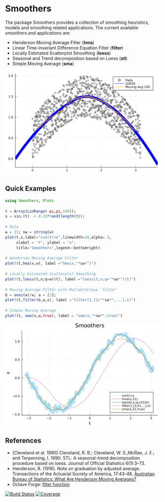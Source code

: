 # Smoothers

The package Smoothers provides a collection of smoothing heuristics, models and smoothing related applications. The current available smoothers and applications are:

* Henderson Moving Average Filter (**hma**)
* Linear Time-invariant Difference Equation Filter (**filter**)
* Locally Estimated Scatterplot Smoothing (**loess**)
* Seasonal and Trend decomposition based on Loess (**stl**) 
* Simple Moving Average (**sma**)

<img src="./docs/src/images/smoothers.png">

## Quick Examples

```julia
using Smoothers, Plots

t = Array(LinRange(-pi,pi,100));
x = sin.(t) .+ 0.25*rand(length(t));

# Data
w = 21; sw = string(w)
plot(t,x,label="sin(t)+ϵ",linewidth=10,alpha=.3,
     xlabel = "t", ylabel = "x",
     title="Smoothers",legend=:bottomright)

# Henderson Moving Average Filter
plot!(t,hma(x,w), label ="hma(x,"*sw*")")

# Locally Estimated Scatterplot Smoothing
plot!(t,loess(t,x;q=w)(t), label ="loess(t,x;q="*sw*")(t)")

# Moving Average Filter with Matlab/Octave 'filter'
b = ones(w)/w; a = [1];
plot!(t,filter(b,a,x), label ="filter(1,[1/"*sw*",...],x)")

# Simple Moving Average
plot!(t, sma(x,w,true), label = "sma(x,"*sw*",true)")

```
<img src="./docs/src/images/smoothers_examples.png">

## References

* [Cleveland et al. 1990]  Cleveland,  R.  B.;  Cleveland,  W.  S.;McRae, J. E.; and Terpenning, I.  1990.  STL: A seasonal-trend decomposition procedure based on loess. Journal of Official Statistics 6(1):3–73.
* Henderson, R. (1916). Note on graduation by adjusted average. Transactions of the Actuarial Society of America, 17:43-48. [Australian Bureau of Statistics: What Are Henderson Moving Averages?](https://www.abs.gov.au/websitedbs/d3310114.nsf/4a256353001af3ed4b2562bb00121564/5fc845406def2c3dca256ce100188f8e!OpenDocument#:~:text=WHAT%20ARE%20HENDERSON%20MOVING%20AVERAGES%3F)
* Octave Forge: [filter function](https://octave.sourceforge.io/octave/function/filter.html)

[![Build Status](https://github.com/viraltux/Smoothers.jl/workflows/CI/badge.svg)](https://github.com/viraltux/Smoothers.jl/actions)
[![Coverage](https://codecov.io/gh/viraltux/Smoothers.jl/branch/master/graph/badge.svg)](https://codecov.io/gh/viraltux/Smoothers.jl)
